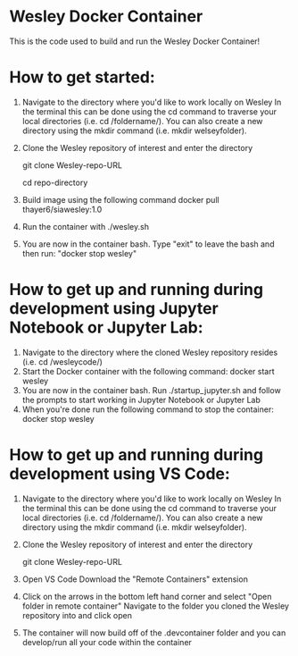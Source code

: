 # Wesley Docker Container
This is the code used to build and run the Wesley Docker Container!

# How to get started:
1. Navigate to the directory where you'd like to work locally on Wesley
    In the terminal this can be done using the cd command to traverse your local directories (i.e. cd /foldername/). You can also create a new directory using the mkdir command (i.e. mkdir welseyfolder).
2. Clone the Wesley repository of interest and enter the directory

    git clone Wesley-repo-URL
    
    cd repo-directory


3. Build image using the following command
    docker pull thayer6/siawesley:1.0
4. Run the container with ./wesley.sh
5. You are now in the container bash. Type "exit" to leave the bash and then run: "docker stop wesley"

# How to get up and running during development using Jupyter Notebook or Jupyter Lab:
1. Navigate to the directory where the cloned Wesley repository resides (i.e. cd /wesleycode/)
2. Start the Docker container with the following command: 
    docker start wesley
3. You are now in the container bash. Run ./startup_jupyter.sh and follow the prompts to start working in Jupyter Notebook or Jupyter Lab
4. When you're done run the following command to stop the container:
    docker stop wesley

# How to get up and running during development using VS Code: 
1. Navigate to the directory where you'd like to work locally on Wesley
    In the terminal this can be done using the cd command to traverse your local directories (i.e. cd /foldername/). You can also create a new directory using the mkdir command (i.e. mkdir welseyfolder).
2. Clone the Wesley repository of interest and enter the directory

    git clone Wesley-repo-URL


3. Open VS Code
    Download the "Remote Containers" extension
4. Click on the arrows in the bottom left hand corner and select "Open folder in remote container"
    Navigate to the folder you cloned the Wesley repository into and click open
5. The container will now build off of the .devcontainer folder and you can develop/run all your code within the container
